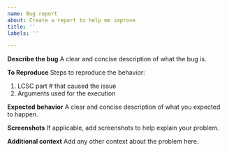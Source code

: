 ```yaml
---
name: Bug report
about: Create a report to help me improve
title: ''
labels: ''

---
```


**Describe the bug**
A clear and concise description of what the bug is.

**To Reproduce**
Steps to reproduce the behavior:
1. LCSC part # that caused the issue
2. Arguments used for the execution

**Expected behavior**
A clear and concise description of what you expected to happen.

**Screenshots**
If applicable, add screenshots to help explain your problem.

**Additional context**
Add any other context about the problem here.
